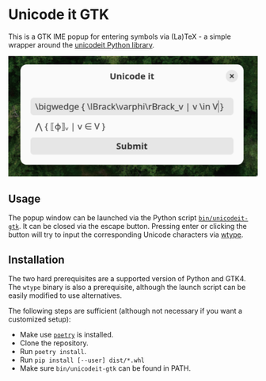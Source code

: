 # Unicode it GTK

This is a GTK IME popup for entering symbols via (La)TeX - a simple wrapper around the [unicodeit Python library](https://github.com/svenkreiss/unicodeit).

![Screenshot](./screenshot.png)

## Usage

The popup window can be launched via the Python script [`bin/unicodeit-gtk`](./bin/unicodeit-gtk). It can be closed via the escape button. Pressing enter or clicking the button will try to input the corresponding Unicode characters via [wtype](https://github.com/atx/wtype).

## Installation

The two hard prerequisites are a supported version of Python and GTK4. The `wtype` binary is also a prerequisite, although the launch script can be easily modified to use alternatives.

The following steps are sufficient (although not necessary if you want a customized setup):

* Make use [`poetry`](https://python-poetry.org/) is installed.
* Clone the repository.
* Run `poetry install`.
* Run `pip install [--user] dist/*.whl`
* Make sure `bin/unicodeit-gtk` can be found in PATH.
